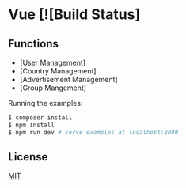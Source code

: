 # Vue [![Build Status]

## Functions

- [User Management]
- [Country Management]
- [Advertisement Management]
- [Group Mangement]

Running the examples:

``` bash
$ composer install
$ npm install
$ npm run dev # serve examples at localhost:8080
```

## License

[MIT](http://opensource.org/licenses/MIT)
